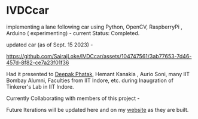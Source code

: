 # IVDCcar

implementing a lane following car using Python, OpenCV, RaspberryPi , Arduino ( experimenting) - current Status: Completed.

updated car (as of Sept. 15 2023) - 



https://github.com/SairajLoke/IVDCcar/assets/104747561/3ab77653-7d46-457d-8f82-ce7a23f01f36


Had it presented to [Deepak Phatak](https://en.wikipedia.org/wiki/Deepak_B._Phatak), Hemant Kanakia , Aurio Soni,  many IIT Bombay Alumni, Faculties from IIT Indore, etc.
during Inaugration of Tinkerer's Lab in IIT Indore.


Currently Collaborating with members of this project - 

Future Iterations will be updated here and on my [website](sairajloke.github.io) as they are built.

